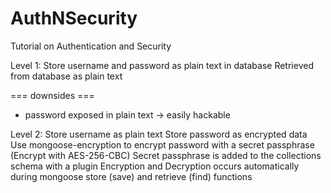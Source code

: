 # AuthNSecurity

Tutorial on Authentication and Security

Level 1:
Store username and password as plain text in database
Retrieved from database as plain text

=== downsides ===
- password exposed in plain text -> easily hackable

Level 2:
Store username as plain text
Store password as encrypted data
Use mongoose-encryption to encrypt password with a secret passphrase (Encrypt with AES-256-CBC)
Secret passphrase is added to the collections schema with a plugin
Encryption and Decryption occurs automatically during mongoose store (save) and retrieve (find) functions
